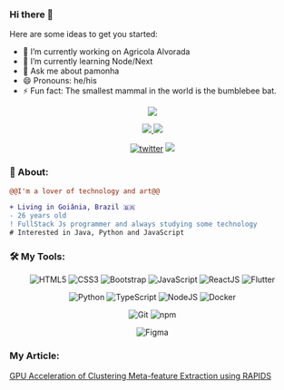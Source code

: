 ### Hi there 👋

Here are some ideas to get you started:

- 🔭 I’m currently working on Agricola Alvorada
- 🌱 I’m currently learning Node/Next
- 💬 Ask me about pamonha
- 😄 Pronouns: he/his
- ⚡ Fun fact: The smallest mammal in the world is the bumblebee bat.

<p align="center">
  <img src="./assets/hello.gif" />
</p>

<p align="center">
  <a target="_blank" href="https://www.linkedin.com/in/lacerdalukas">
    <img src="https://img.shields.io/badge/LinkedIn-307cc5?style=for-the-badge&logo=linkedin&logoColor=white&color=004182"/>
  </a>
    <a target="_blank" href="https://docs.google.com/document/d/1u1pMPHizW-BGNWR9NY-d3qkU3VCYQpQOYc4bdHS1JJM/edit?usp=sharing">
    <img src="https://img.shields.io/badge/curriculum-c?style=for-the-badge&logo=adobe-acrobat-reader&logoColor=white&color=BD0807"/>
  </a>
</p>

<div align="center">
<a href="https://github/poxalukas"><img alt="twitter" src="https://img.shields.io/github/followers/poxalukas?color=181717&logo=github&style=for-the-badge&label=github" /></a>
  <img src="https://komarev.com/ghpvc/?username=pedroperegrinaa&style=for-the-badge&color=32325D"/>
</div>

### **🧐 About:**

```diff
@@I'm a lover of technology and art@@

+ Living in Goiânia, Brazil 🇧🇷 
- 26 years old 
! FullStack Js programmer and always studying some technology
# Interested in Java, Python and JavaScript
```

### 🛠 **My Tools:**

<div align="center">
  
![HTML5](https://img.shields.io/badge/html5-%23E34F26.svg?style=for-the-badge&logo=html5&logoColor=white)
![CSS3](https://img.shields.io/badge/css3-%231572B6.svg?style=for-the-badge&logo=css3&logoColor=white)
![Bootstrap](https://img.shields.io/badge/bootstrap-%23563D7C.svg?style=for-the-badge&logo=bootstrap&logoColor=white)
![JavaScript](https://img.shields.io/badge/javascript-%23323330.svg?style=for-the-badge&logo=javascript&logoColor=%23F7DF1E)
![ReactJS](https://img.shields.io/badge/react-C.svg?style=for-the-badge&logo=react&color=282C34)
![Flutter](https://img.shields.io/badge/flutter-C.svg?style=for-the-badge&logo=flutter&color=0468D7)

![Python](https://img.shields.io/badge/python-%23323330.svg?style=for-the-badge&logo=python&logoColor=FFDB4F&color=1F4361) 
![TypeScript](https://img.shields.io/badge/typescript-%23323330.svg?style=for-the-badge&logo=typescript&logoColor=FFFFFF&color=2F74C0)
![NodeJS](https://img.shields.io/badge/node.js-6DA55F?style=for-the-badge&logo=node.js&logoColor=white)
![Docker](https://img.shields.io/badge/docker-%23430098.svg?style=for-the-badge&logo=docker&logoColor=white&color=003F8C)

![Git](https://img.shields.io/badge/git-%23F05033.svg?style=for-the-badge&logo=git&logoColor=white)
![npm](https://img.shields.io/badge/npm-6DA55F?style=for-the-badge&logo=npm&logoColor=white&color=000)

![Figma](https://img.shields.io/badge/figma-C.svg?style=for-the-badge&logo=figma&color=fff)
</div>

<div align="center">
<!--   <img src="https://spotify-github-profile.vercel.app/api/view?uid=22jzwwwx7nkecwvesdeg6566y&cover_image=true&theme=novatorem&bar_color=53b14f&bar_color_cover=true" /> -->
<!--   <img src="http://github-readme-streak-stats.herokuapp.com?user=pedroperegrinaa&theme=neon-dark&hide_border=true&background=DD272700" /> -->
</div>

###  **My Article:**
[GPU Acceleration of Clustering Meta-feature Extraction using RAPIDS](https://sol.sbc.org.br/index.php/wperformance/article/view/24946)


<Dreams never die.>
